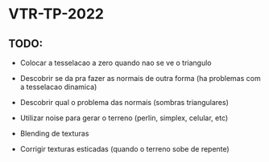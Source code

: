 # VTR-TP-2022

## TODO:

- Colocar a tesselacao a zero quando nao se ve o triangulo

- Descobrir se da pra fazer as normais de outra forma (ha problemas com a tesselacao dinamica)
- Descobrir qual o problema das normais (sombras triangulares)

- Utilizar noise para gerar o terreno (perlin, simplex, celular, etc)

- Blending de texturas
- Corrigir texturas esticadas (quando o terreno sobe de repente)